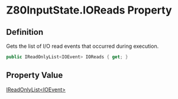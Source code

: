 # Z80InputState.IOReads Property
## Definition

Gets the list of I/O read events that occurred during execution.

```c#
public IReadOnlyList<IOEvent> IOReads { get; }
```

## Property Value

[IReadOnlyList&lt;IOEvent&gt;](https://learn.microsoft.com/en-gb/dotnet/api/System.Collections.Generic.IReadOnlyList-1)
